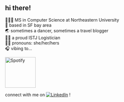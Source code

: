 ## hi there!

 👩🏻‍🎓 MS in Computer Science at Northeastern University <br>
 🌱 based in SF bay area <br>
 🌏 sometimes a dancer, sometimes a travel blogger <br>
 👏🏼 a proud ISTJ Logistician <br>
 💃🏻 pronouns: she/her/hers <br>
 🎧 vibing to... <br>
 
 <a href="https://open.spotify.com/user/21eqkmzrl4ff6dxn2rqvcfaui">
    <img src="https://novatorem-azmetd573-yunchipang.vercel.app/api/spotify" alt="Spotify" height="100px">
</a>

connect with me on
[![LinkedIn](https://img.shields.io/badge/linkedin-%230077B5.svg?&style=for-the-badge&logo=linkedin&logoColor=white)](https://www.linkedin.com/in/yunchipang)
!
